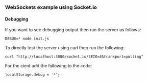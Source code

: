 ### WebSockets example using Socket.io

#### Debugging

If you want to see debugging output then run the server as follows:

```
DEBUG=* node init.js
```

To directly test the server using curl then run the following:

```
curl "http://localhost:3000/socket.io/?EIO=4&transport=polling"
```

For the cient add the following to the code:

```
localStorage.debug = '*';
```
